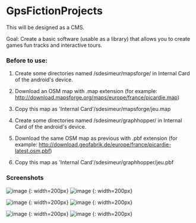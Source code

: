 # GpsFictionProjects

This will be designed as a CMS.

Goal: Create a basic software (usable as a library) that allows you to create games fun tracks and interactive tours.


### Before to use:
1) Create some directories named /sdesimeur/mapsforge/ in Internal Card of the android's device.

2) Download an OSM map with .map extension (for example: http://download.mapsforge.org/maps/europe/france/picardie.map)

3) Copy this map as 'Internal Card'/sdesimeur/mapsforge/jeu.map


4) Create some directories named /sdesimeur/graphhopper/ in Internal Card of the android's device.

5) Download the same OSM map as previous with .pbf extension (for example: http://download.geofabrik.de/europe/france/picardie-latest.osm.pbf)

6) Copy this map as 'Internal Card'/sdesimeur/graphhopper/jeu.pbf

### Screenshots

![image](Screenshots/Screenshot_2016-03-21-14-05-47.png "List of the areas") {: width=200px}
![image](Screenshots/Screenshot_2016-03-21-14-06-08.png "List of the areas with selected area") {: width=200px}

![image](Screenshots/Screenshot_2016-03-21-14-19-29.png "Menu") {: width=200px}
![image](Screenshots/Screenshot_2016-03-21-14-06-43.png "Map to see the areas and selected area") {: width=200px}

![image](Screenshots/Screenshot_2016-03-21-14-06-23.png "Compass to keep the direction of the selected area") {: width=200px}
![image](Screenshots/Screenshot_2016-03-21-14-22-54.png "Compass view when you are in the target's area") {: width=200px}


